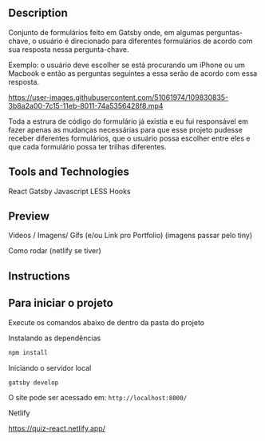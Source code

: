 ## Description
Conjunto de formulários feito em Gatsby onde, em algumas perguntas-chave, o usuário é direcionado para diferentes formulários de acordo com sua resposta nessa pergunta-chave.

Exemplo: o usuário deve escolher se está procurando um iPhone ou um Macbook e então as perguntas seguintes a essa serão de acordo com essa resposta.

https://user-images.githubusercontent.com/51061974/109830835-3b8a2a00-7c15-11eb-8011-74a5356428f8.mp4


Toda a estrura de código do formulário já existia e eu fui responsável em fazer apenas as mudanças necessárias para que esse projeto pudesse receber diferentes formulários, que o usuário possa escolher entre eles e que cada formulário possa ter trilhas diferentes.


## Tools and Technologies
React
Gatsby
Javascript
LESS
Hooks

## Preview
Videos / Imagens/ Gifs
(e/ou Link pro Portfolio)
(imagens passar pelo tiny)

Como rodar
(netlify se tiver)

## Instructions

## Para iniciar o projeto

Execute os comandos abaixo de dentro da pasta do projeto

Instalando as dependências

   ```bash
   npm install
   ```
 
Iniciando o servidor local

   ```bash
   gatsby develop
   ```

   O site pode ser acessado em: `http://localhost:8000/`

Netlify

https://quiz-react.netlify.app/






